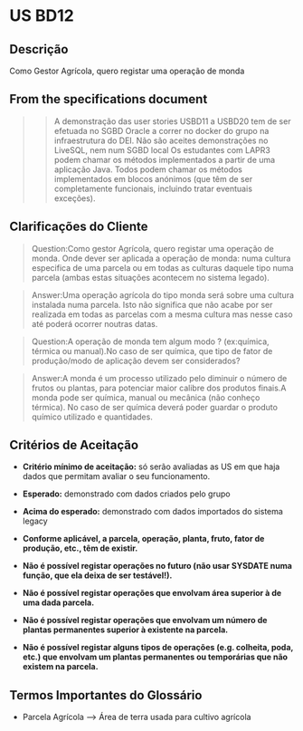 # US BD12 

## Descrição

Como Gestor Agrícola, quero registar uma operação de monda

## From the specifications document

>>A demonstração das user stories USBD11 a USBD20 tem de ser efetuada no SGBD Oracle a correr no docker do grupo na infraestrutura do DEI.
> Não são aceites demonstrações no LiveSQL, nem num SGBD local
> Os estudantes com LAPR3 podem chamar os métodos implementados a partir de uma aplicação Java.
> Todos podem chamar os métodos implementados em blocos anónimos (que têm de ser completamente funcionais, incluindo tratar eventuais exceções).


## Clarificações do Cliente 

>Question:Como gestor Agrícola, quero registar uma operação de monda. Onde dever ser aplicada a operação de monda: numa cultura especifica de uma parcela ou em todas as culturas daquele tipo numa parcela (ambas estas situações acontecem no sistema legado).

>Answer:Uma operação agrícola do tipo monda será sobre uma cultura instalada numa parcela. Isto não significa que não acabe por ser realizada em todas as parcelas com a mesma cultura mas nesse caso até poderá ocorrer noutras datas.

>Question:A operação de monda tem algum modo ? (ex:química, térmica ou manual).No caso de ser química, que tipo de fator de produção/modo de aplicação devem ser considerados?

>Answer:A monda é um processo utilizado pelo diminuir o número de frutos ou plantas, para potenciar maior calibre dos produtos finais.A monda pode ser química, manual ou mecânica (não conheço térmica). No caso de ser química deverá poder guardar o produto químico utilizado e quantidades.

## Critérios de Aceitação

- **Critério mínimo de aceitação:** só serão avaliadas as US em que haja dados que permitam avaliar o seu funcionamento.

- **Esperado:** demonstrado com dados criados pelo grupo

- **Acima do esperado:** demonstrado com dados importados do sistema legacy

- **Conforme aplicável, a parcela, operação, planta, fruto, fator de produção, etc., têm de existir.**
- **Não é possível registar operações no futuro (não usar SYSDATE numa função, que ela deixa de ser testável!).**
- **Não é possível registar operações que envolvam área superior à de uma dada parcela.**
- **Não é possível registar operações que envolvam um número de plantas permanentes superior à existente na parcela.**
- **Não é possível registar alguns tipos de operações (e.g. colheita, poda, etc.) que envolvam um plantas permanentes ou temporárias que não existem na parcela.**

## Termos Importantes do Glossário

- Parcela Agrícola —> Área de terra usada para cultivo agrícola



